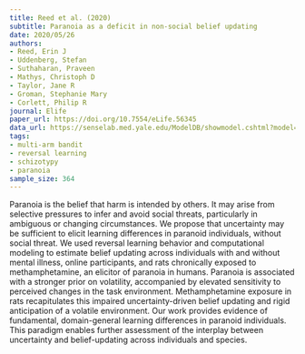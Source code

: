 ```yaml
---
title: Reed et al. (2020)
subtitle: Paranoia as a deficit in non-social belief updating
date: 2020/05/26
authors:
- Reed, Erin J
- Uddenberg, Stefan
- Suthaharan, Praveen
- Mathys, Christoph D
- Taylor, Jane R
- Groman, Stephanie Mary
- Corlett, Philip R
journal: Elife
paper_url: https://doi.org/10.7554/eLife.56345
data_url: https://senselab.med.yale.edu/ModelDB/showmodel.cshtml?model=258631
tags:
- multi-arm bandit
- reversal learning
- schizotypy
- paranoia
sample_size: 364
---
```


Paranoia is the belief that harm is intended by others. It may arise from selective pressures to infer and avoid social threats, particularly in ambiguous or changing circumstances. We propose that uncertainty may be sufficient to elicit learning differences in paranoid individuals, without social threat. We used reversal learning behavior and computational modeling to estimate belief updating across individuals with and without mental illness, online participants, and rats chronically exposed to methamphetamine, an elicitor of paranoia in humans. Paranoia is associated with a stronger prior on volatility, accompanied by elevated sensitivity to perceived changes in the task environment. Methamphetamine exposure in rats recapitulates this impaired uncertainty-driven belief updating and rigid anticipation of a volatile environment. Our work provides evidence of fundamental, domain-general learning differences in paranoid individuals. This paradigm enables further assessment of the interplay between uncertainty and belief-updating across individuals and species.
